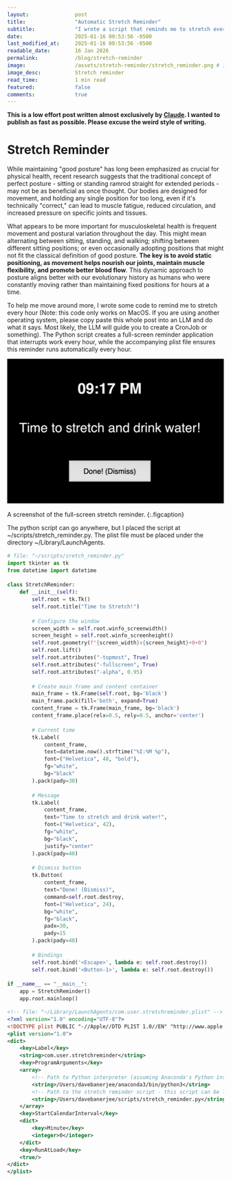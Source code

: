 ```yaml
---
layout:               post
title:                "Automatic Stretch Reminder"
subtitle:             "I wrote a script that reminds me to stretch every hour"
date:                 2025-01-16 00:53:56 -0500
last_modified_at:     2025-01-16 00:53:56 -0500
readable_date:        16 Jan 2026
permalink:            /blog/stretch-reminder
image:                /assets/stretch-reminder/stretch_reminder.png # image dimensions: 1000 × 668
image_desc:           Stretch reminder
read_time:            1 min read
featured:             false
comments:             true
---
```


**This is a low effort post written almost exclusively by [Claude](https://claude.ai). I wanted to publish as fast as possible. Please excuse the weird style of writing.**

# Stretch Reminder

While maintaining "good posture" has long been emphasized as crucial for physical health, recent research suggests that the traditional concept of perfect posture - sitting or standing ramrod straight for extended periods - may not be as beneficial as once thought. Our bodies are designed for movement, and holding any single position for too long, even if it's technically "correct," can lead to muscle fatigue, reduced circulation, and increased pressure on specific joints and tissues.

What appears to be more important for musculoskeletal health is frequent movement and postural variation throughout the day. This might mean alternating between sitting, standing, and walking; shifting between different sitting positions; or even occasionally adopting positions that might not fit the classical definition of good posture. **The key is to avoid static positioning, as movement helps nourish our joints, maintain muscle flexibility, and promote better blood flow**. This dynamic approach to posture aligns better with our evolutionary history as humans who were constantly moving rather than maintaining fixed positions for hours at a time.

To help me move around more, I wrote some code to remind me to stretch every hour (Note: this code only works on MacOS. If you are using another operating system, please copy paste this whole post into an LLM and do what it says. Most likely, the LLM will guide you to create a CronJob or something). The Python script creates a full-screen reminder application that interrupts work every hour, while the accompanying plist file ensures this reminder runs automatically every hour.

![Stretch reminder](/assets/stretch-reminder/stretch_reminder.png)

A screenshot of the full-screen stretch reminder.
{:.figcaption}

The python script can go anywhere, but I placed the script at ~/scripts/stretch_reminder.py. The plist file must be placed under the directory ~/Library/LaunchAgents. 

~~~py
# file: "~/scripts/sretch_reminder.py"
import tkinter as tk
from datetime import datetime

class StretchReminder:
    def __init__(self):
        self.root = tk.Tk()
        self.root.title("Time to Stretch!")
        
        # Configure the window
        screen_width = self.root.winfo_screenwidth()
        screen_height = self.root.winfo_screenheight()
        self.root.geometry(f"{screen_width}x{screen_height}+0+0")
        self.root.lift()
        self.root.attributes("-topmost", True)
        self.root.attributes("-fullscreen", True)
        self.root.attributes("-alpha", 0.95)
        
        # Create main frame and content container
        main_frame = tk.Frame(self.root, bg='black')
        main_frame.pack(fill='both', expand=True)
        content_frame = tk.Frame(main_frame, bg='black')
        content_frame.place(relx=0.5, rely=0.5, anchor='center')
        
        # Current time
        tk.Label(
            content_frame,
            text=datetime.now().strftime("%I:%M %p"),
            font=("Helvetica", 48, "bold"),
            fg="white",
            bg="black"
        ).pack(pady=30)
        
        # Message
        tk.Label(
            content_frame,
            text="Time to stretch and drink water!",
            font=("Helvetica", 42),
            fg="white",
            bg="black",
            justify="center"
        ).pack(pady=40)
        
        # Dismiss button
        tk.Button(
            content_frame,
            text="Done! (Dismiss)",
            command=self.root.destroy,
            font=("Helvetica", 24),
            bg="white",
            fg="black",
            padx=30,
            pady=15
        ).pack(pady=40)
        
        # Bindings
        self.root.bind('<Escape>', lambda e: self.root.destroy())
        self.root.bind('<Button-1>', lambda e: self.root.destroy())

if __name__ == "__main__":
    app = StretchReminder()
    app.root.mainloop()
~~~

~~~xml
<!-- file: "~/Library/LaunchAgents/com.user.stretchreminder.plist" -->
<?xml version="1.0" encoding="UTF-8"?>
<!DOCTYPE plist PUBLIC "-//Apple//DTD PLIST 1.0//EN" "http://www.apple.com/DTDs/PropertyList-1.0.dtd">
<plist version="1.0">
<dict>
    <key>Label</key>
    <string>com.user.stretchreminder</string>
    <key>ProgramArguments</key>
    <array>
        <!-- Path to Python interpreter (assuming Anaconda's Python installation) - PLEASE REPLACE THE BELOW PATH WITH WHATEVER PYTHON INTERPRETER YOU USUALLY USE -->
        <string>/Users/davebanerjee/anaconda3/bin/python3</string>
        <!-- Path to the stretch reminder script - this script can be located anywhere in your file system -->
        <string>/Users/davebanerjee/scripts/stretch_reminder.py</string>
    </array>
    <key>StartCalendarInterval</key>
    <dict>
        <key>Minute</key>
        <integer>0</integer>
    </dict>
    <key>RunAtLoad</key>
    <true/>
</dict>
</plist>
~~~
